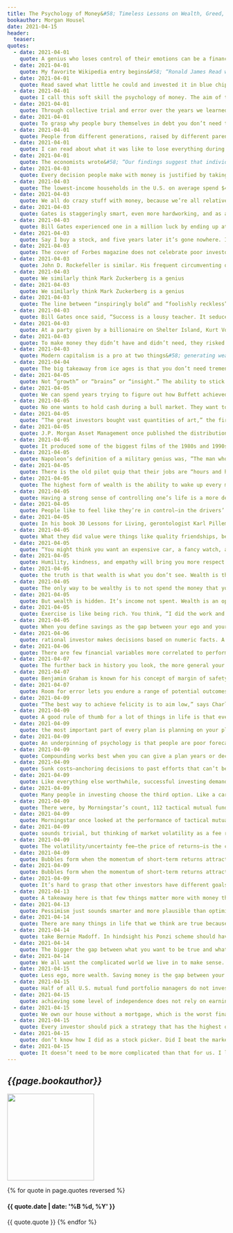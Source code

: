 ```yaml
---
title: The Psychology of Money&#58; Timeless Lessons on Wealth, Greed, and Happiness
bookauthor: Morgan Housel
date: 2021-04-15
header:
  teaser: 
quotes:
  - date: 2021-04-01
    quote: A genius who loses control of their emotions can be a financial disaster. The opposite is also true. Ordinary folks with no financial education can be wealthy if they have a handful of behavioral skills that have nothing to do with formal measures of intelligence.
  - date: 2021-04-01
    quote: My favorite Wikipedia entry begins&#58; “Ronald James Read was an American philanthropist, investor, janitor, and gas station attendant.”
  - date: 2021-04-01
    quote: Read saved what little he could and invested it in blue chip stocks.
  - date: 2021-04-01
    quote: I call this soft skill the psychology of money. The aim of this book is to use short stories to convince you that soft skills are more important than the technical side of money. I’ll do this in a way that will help everyone—from Read to Fuscone and everyone in between—make better financial decisions.
  - date: 2021-04-01
    quote: Through collective trial and error over the years we learned how to become better farmers, skilled plumbers, and advanced chemists. But has trial and error taught us to become better with our personal finances? Are we less likely to bury ourselves in debt? More likely to save for a rainy day? Prepare for retirement? Have realistic views about what money does, and doesn’t do, to our happiness?
  - date: 2021-04-01
    quote: To grasp why people bury themselves in debt you don’t need to study interest rates; you need to study the history of greed, insecurity, and optimism. To get why investors sell out at the bottom of a bear market you don’t need to study the math of expected future returns; you need to think about the agony of looking at your family and wondering if your investments are imperiling their future.
  - date: 2021-04-01
    quote: People from different generations, raised by different parents who earned different incomes and held different values, in different parts of the world, born into different economies, experiencing different job markets with different incentives and different degrees of luck, learn very different lessons.
  - date: 2021-04-01
    quote: I can read about what it was like to lose everything during the Great Depression. But I don’t have the emotional scars of those who actually experienced it. And the person who lived through it can’t fathom why someone like me could come across as complacent about things like owning stocks. We see the world through a different lens.
  - date: 2021-04-01
    quote: The economists wrote&#58; “Our findings suggest that individual investors’ willingness to bear risk depends on personal history.” Not intelligence, or education, or sophistication. Just the dumb
  - date: 2021-04-03
    quote: Every decision people make with money is justified by taking the information they have at the moment and plugging it into their unique mental model of how the world works.
  - date: 2021-04-03
    quote: The lowest-income households in the U.S. on average spend $412 a year on lotto tickets, four times the amount of those in the highest income groups. Forty percent of Americans cannot come up with $400 in an emergency. Which is to say&#58; Those buying $400 in lottery tickets are by and large the same people who say they couldn’t come up with $400 in an emergency. They are blowing their safety nets on something with a one-in-millions chance of hitting it big.
  - date: 2021-04-03
    quote: We all do crazy stuff with money, because we’re all relatively new to this game and what looks crazy to you might make sense to me. But no one is crazy—we all make decisions based on our own unique experiences that seem to make sense to us in a given moment.
  - date: 2021-04-03
    quote: Gates is staggeringly smart, even more hardworking, and as a teenager had a vision for computers that even most seasoned computer executives couldn’t grasp. He also had a one in a million head start by going to school at Lakeside.
  - date: 2021-04-03
    quote: Bill Gates experienced one in a million luck by ending up at Lakeside. Kent Evans experienced one in a million risk by never getting to finish what he and Gates set out to achieve. The same force, the same magnitude, working in opposite directions.
  - date: 2021-04-03
    quote: Say I buy a stock, and five years later it’s gone nowhere. It’s possible that I made a bad decision by buying it in the first place. It’s also possible that I made a good decision that had an 80% chance of making money, and I just happened to end up on the side of the unfortunate 20%. How do I know which is which? Did I make a mistake, or did I just experience the reality of risk?
  - date: 2021-04-03
    quote: The cover of Forbes magazine does not celebrate poor investors who made good decisions but happened to experience the unfortunate side of risk. But it almost certainly celebrates rich investors who made OK or even reckless decisions and happened to get lucky. Both flipped the same coin that happened to land on a different side.
  - date: 2021-04-03
    quote: John D. Rockefeller is similar. His frequent circumventing of the law—a judge once called his company “no better than a common thief”—is often portrayed by historians as cunning business smarts. Maybe it was. But when does the narrative shift from, “You didn’t let outdated laws get in the way of innovation,” to “You committed a crime?” Or how little would the story have to shift for the narrative to have turned from “Rockefeller was a genius, try to learn from his successes,” to “Rockefeller was a criminal, try to learn from his business failures.” Very little. “What do I care about the law?” Vanderbilt once said. “Ain’t I got the power?” He did, and it worked. But it’s easy to imagine those being the last words of a story with a very different outcome. The line between bold and reckless can be thin. When we don’t give risk and luck their proper billing it’s often invisible.
  - date: 2021-04-03
    quote: We similarly think Mark Zuckerberg is a genius
  - date: 2021-04-03
    quote: We similarly think Mark Zuckerberg is a genius
  - date: 2021-04-03
    quote: The line between “inspiringly bold” and “foolishly reckless” can be a millimeter thick and only visible with hindsight. Risk and luck are doppelgangers.
  - date: 2021-04-03
    quote: Bill Gates once said, “Success is a lousy teacher. It seduces smart people into thinking they can’t lose.”
  - date: 2021-04-03
    quote: At a party given by a billionaire on Shelter Island, Kurt Vonnegut informs his pal, Joseph Heller, that their host, a hedge fund manager, had made more money in a single day than Heller had earned from his wildly popular novel Catch-22 over its whole history. Heller responds, “Yes, but I have something he will never have … enough.”
  - date: 2021-04-03
    quote: To make money they didn’t have and didn’t need, they risked what they did have and did need. And that’s foolish. It is just plain foolish. If you risk something that is important to you for something that is unimportant to you, it just does not make any sense.
  - date: 2021-04-03
    quote: Modern capitalism is a pro at two things&#58; generating wealth and generating envy. Perhaps they go hand in hand; wanting to surpass your peers can be the fuel of hard work. But life isn’t any fun without a sense of enough. Happiness, as it’s said, is just results minus expectations.
  - date: 2021-04-04
    quote: The big takeaway from ice ages is that you don’t need tremendous force to create tremendous results. If something compounds—if a little growth serves as the fuel for future growth—a small starting base can lead to results so extraordinary they seem to defy logic. It can be so logic-defying that you underestimate what’s possible, where growth comes from, and what it can lead to. And
  - date: 2021-04-05
    quote: Not “growth” or “brains” or “insight.” The ability to stick around for a long time, without wiping out or being forced to give up, is what makes the biggest difference. This should be the cornerstone of your strategy, whether it’s in investing or your career or a business you own.
  - date: 2021-04-05
    quote: We can spend years trying to figure out how Buffett achieved his investment returns&#58; how he found the best companies, the cheapest stocks, the best managers. That’s hard. Less hard but equally important is pointing out what he didn’t do. He didn’t get carried away with debt. He didn’t panic and sell during the 14 recessions he’s lived through. He didn’t sully his business reputation. He didn’t attach himself to one strategy, one world view, or one passing trend. He didn’t rely on others’ money (managing investments through a public company meant investors couldn’t withdraw their capital). He didn’t burn himself out and quit or retire.
  - date: 2021-04-05
    quote: No one wants to hold cash during a bull market. They want to own assets that go up a lot. You look and feel conservative holding cash during a bull market, because you become acutely aware of how much return you’re giving up by not owning the good stuff. Say cash earns 1% and stocks return 10% a year. That 9% gap will gnaw at you every day. But if that cash prevents you from having to sell your stocks during a bear market, the actual return you earned on that cash is not 1% a year—it could be many multiples of that, because preventing one desperate, ill-timed stock sale can do more for your lifetime returns than picking dozens of big-time winners.
  - date: 2021-04-05
    quote: “The great investors bought vast quantities of art,” the firm writes.¹⁹ “A subset of the collections turned out to be great investments, and they were held for a sufficiently long period of time to allow the portfolio return to converge upon the return of the best elements in the portfolio. That’s all that happens.” The great art dealers operated like index funds. They bought everything they could. And they bought it in portfolios, not individual pieces they happened to like. Then they sat and waited for a few winners to emerge.
  - date: 2021-04-05
    quote: J.P. Morgan Asset Management once published the distribution of returns for the Russell 3000 Index—a big, broad, collection of public companies—since 1980.²¹ Forty percent of all Russell 3000 stock components lost at least 70% of their value and never recovered over this period. Effectively all of the index’s overall returns came from 7% of component companies that outperformed by at least two standard deviations.
  - date: 2021-04-05
    quote: It produced some of the biggest films of the 1980s and 1990s, including the first three Rambo films, Terminator 2, Basic Instinct, and Total Recall. Carolco went public in 1987. It was a huge success, churning out hit after hit. It did half a billion dollars in revenue in 1991, commanding a market cap of $400 million—big money back then, especially for a film studio. And then it failed. The blockbusters stopped, a few big-budget projects flopped, and by the mid-1990s Carolco was history. It went bankrupt in 1996. Stock goes to zero, have a nice day. A catastrophic loss. And one that 4 in 10 public companies experience over time. Carolco’s story is not worth telling because it’s unique, but because it’s common. Here’s the most important part of this story&#58; The Russell 3000 has increased more than 73-fold since 1980. That is a spectacular return. That is success.
  - date: 2021-04-05
    quote: Napoleon’s definition of a military genius was, “The man who can do the average thing when all those around him are going crazy.” It’s the same in investing.
  - date: 2021-04-05
    quote: There is the old pilot quip that their jobs are “hours and hours of boredom punctuated by moments of sheer terror.” It’s the same in investing. Your success as an investor will be determined by how you respond to punctuated moments of terror, not the years spent on cruise control.
  - date: 2021-04-05
    quote: The highest form of wealth is the ability to wake up every morning and say, “I can do whatever I want today.” People want to become wealthier to make them happier. Happiness is a complicated subject because everyone’s different. But if there’s a common denominator in happiness—a universal fuel of joy—it’s that people want to control their lives. The ability to do what you want, when you want, with who you want, for as long as you want, is priceless. It is the highest dividend money pays.
  - date: 2021-04-05
    quote: Having a strong sense of controlling one’s life is a more dependable predictor of positive feelings of wellbeing than any of the objective conditions of life we have considered. More than your salary. More than the size of your house. More than the prestige of your job. Control over doing what you want, when you want to, with the people you want to, is the broadest lifestyle variable that makes people happy.
  - date: 2021-04-05
    quote: People like to feel like they’re in control—in the drivers’ seat. When we try to get them to do something, they feel disempowered. Rather than feeling like they made the choice, they feel like we made it for them. So they say no or do something else, even when they might have originally been happy to go along.²⁵
  - date: 2021-04-05
    quote: In his book 30 Lessons for Living, gerontologist Karl Pillemer interviewed a thousand elderly Americans looking for the most important lessons they learned from decades of life experience. He wrote&#58; No one—not a single person out of a thousand—said that to be happy you should try to work as hard as you can to make money to buy the things you want. No one—not a single person—said it’s important to be at least as wealthy as the people around you, and if you have more than they do it’s real success. No one—not a single person—said you should choose your work based on your desired future earning power.
  - date: 2021-04-05
    quote: What they did value were things like quality friendships, being part of something bigger than themselves, and spending quality, unstructured time with their children. “Your kids don’t want your money (or what your money buys) anywhere near as much as they want you. Specifically, they want you with them,” Pillemer writes. Take it from those who have lived through everything&#58; Controlling your time is the highest dividend money pays.
  - date: 2021-04-05
    quote: “You might think you want an expensive car, a fancy watch, and a huge house. But I’m telling you, you don’t. What you want is respect and admiration from other people, and you think having expensive stuff will bring it. It almost never does—especially from the people you want to respect and admire you.”
  - date: 2021-04-05
    quote: Humility, kindness, and empathy will bring you more respect than horsepower ever will.
  - date: 2021-04-05
    quote: the truth is that wealth is what you don’t see. Wealth is the nice cars not purchased. The diamonds not bought. The watches not worn, the clothes forgone and the first-class upgrade declined. Wealth is financial assets that haven’t yet been converted into the stuff you see.
  - date: 2021-04-05
    quote: The only way to be wealthy is to not spend the money that you do have. It’s not just the only way to accumulate wealth; it’s the very definition of wealth.
  - date: 2021-04-05
    quote: But wealth is hidden. It’s income not spent. Wealth is an option not yet taken to buy something later. Its value lies in offering you options, flexibility, and growth to one day purchase more stuff than you could right now.
  - date: 2021-04-05
    quote: Exercise is like being rich. You think, “I did the work and I now deserve to treat myself to a big meal.” Wealth is turning down that treat meal and actually burning net calories. It’s hard, and requires self-control. But it creates a gap between what you could do and what you choose to do that accrues to you over time. The problem for many of us is that it is easy to find rich role models. It’s harder to find wealthy ones because by definition their success is more hidden.
  - date: 2021-04-05
    quote: When you define savings as the gap between your ego and your income you realize why many people with decent incomes save so little. It’s a daily struggle against instincts to extend your peacock feathers to their outermost limits and keep up with others doing the same.
  - date: 2021-04-06
    quote: rational investor makes decisions based on numeric facts. A reasonable investor makes them in a conference room surrounded by co-workers you want to think highly of you, with a spouse you don’t want to let down, or judged against the silly but realistic competitors that are your brother-in-law, your neighbor, and your own personal doubts. Investing has a social component that’s often ignored when viewed through a strictly financial lens.
  - date: 2021-04-06
    quote: There are few financial variables more correlated to performance than commitment to a strategy during its lean years—both the amount of performance and the odds of capturing it over a given period of time. The historical odds of making money in U.S. markets are 50/50 over one-day periods, 68% in one-year periods, 88% in 10-year periods, and (so far) 100% in 20-year periods. Anything that keeps you in the game has a quantifiable advantage.
  - date: 2021-04-07
    quote: The further back in history you look, the more general your takeaways should be. General things like people’s relationship to greed and fear, how they behave under stress, and how they respond to incentives tend to be stable in time. The history of money is useful for that kind of stuff. But specific trends, specific trades, specific sectors, specific causal relationships about markets, and what people should do with their money are always an example of evolution in progress. Historians are not prophets.
  - date: 2021-04-07
    quote: Benjamin Graham is known for his concept of margin of safety. He wrote about it extensively and in mathematical detail. But my favorite summary of the theory came when he mentioned in an interview that “the purpose of the margin of safety is to render the forecast unnecessary.”
  - date: 2021-04-07
    quote: Room for error lets you endure a range of potential outcomes, and endurance lets you stick around long enough to let the odds of benefiting from a low-probability outcome fall in your favor. The biggest gains occur infrequently, either because they don’t happen often or because they take time to compound. So the person with enough room for error in part of their strategy (cash) to let them endure hardship in another (stocks) has an edge over the person who gets wiped out, game over, insert more tokens, when they’re wrong.
  - date: 2021-04-09
    quote: “The best way to achieve felicity is to aim low,” says Charlie Munger. Wonderful.
  - date: 2021-04-09
    quote: A good rule of thumb for a lot of things in life is that everything that can break will eventually break. So if many things rely on one thing working, and that thing breaks, you are counting the days to catastrophe. That’s a single point of failure.
  - date: 2021-04-09
    quote: the most important part of every plan is planning on your plan not going according to plan.
  - date: 2021-04-09
    quote: An underpinning of psychology is that people are poor forecasters of their future selves.
  - date: 2021-04-09
    quote: Compounding works best when you can give a plan years or decades to grow. This is true for not only savings but careers and relationships. Endurance is key. And when you consider our tendency to change who we are over time, balance at every point in your life becomes a strategy to avoid future regret and encourage endurance.
  - date: 2021-04-09
    quote: Sunk costs—anchoring decisions to past efforts that can’t be refunded—are a devil in a world where people change over time. They make our future selves prisoners to our past, different, selves. It’s the equivalent of a stranger making major life decisions for you.
  - date: 2021-04-09
    quote: Like everything else worthwhile, successful investing demands a price. But its currency is not dollars and cents. It’s volatility, fear, doubt, uncertainty, and regret—all of which are easy to overlook until you’re dealing with them in real time.
  - date: 2021-04-09
    quote: Many people in investing choose the third option. Like a car thief—though well-meaning and law-abiding—they form tricks and strategies to get the return without paying the price. They trade in and out. They attempt to sell before the next recession and buy before the next boom. Most investors with even a little experience know that volatility is real and common. Many then take what seems like the next logical step&#58; trying to avoid it.
  - date: 2021-04-09
    quote: There were, by Morningstar’s count, 112 tactical mutual funds during this period. Only nine had better risk-adjusted returns than a simple 60/40 stock-bond fund. Less than a quarter of the tactical funds had smaller maximum drawdowns than the leave-it-alone index. Morningstar wrote&#58; “With a few exceptions, [tactical funds] gained less, were more volatile, or were subject to just as much downside risk” as the hands-off fund.
  - date: 2021-04-09
    quote: Morningstar once looked at the performance of tactical mutual funds, whose strategy is to switch between stocks and bonds at opportune times, capturing market returns with lower downside risk.⁵⁰ They want the returns without paying the price. The study focused on the mid-2010 through late 2011 period, when U.S. stock markets went wild on fears of a new recession and the S&P 500 declined more than 20%. This is the exact kind of environment the tactical funds are supposed to work in. It was their moment to shine. There were, by Morningstar’s count, 112 tactical mutual funds during this period. Only nine had better risk-adjusted returns than a simple 60/40 stock-bond fund. Less than a quarter of the tactical funds had smaller maximum drawdowns than the leave-it-alone index. Morningstar wrote&#58; “With a few exceptions, [tactical funds] gained less, were more volatile, or were subject to just as much downside risk” as the hands-off fund.
  - date: 2021-04-09
    quote: sounds trivial, but thinking of market volatility as a fee rather than a fine is an important part of developing the kind of mindset that lets you stick around long enough for investing gains to work in your favor.
  - date: 2021-04-09
    quote: The volatility/uncertainty fee—the price of returns—is the cost of admission to get returns greater than low-fee parks like cash and bonds.
  - date: 2021-04-09
    quote: Bubbles form when the momentum of short-term returns attracts enough money that the makeup of investors shifts from mostly long term to mostly short term. That process feeds on itself. As traders push up short-term returns, they attract even more traders. Before long—and it often doesn’t take long—the dominant market price-setters with the most authority are those with shorter time horizons. Bubbles aren’t so much about valuations rising. That’s just a symptom of something else&#58; time horizons shrinking as more short-term traders enter the playing field. It’s common to say the dot-com bubble was a time of irrational optimism about the future. But one of the most common headlines of that era was announcing record trading volume, which is what happens when investors are buying and selling in a single day. Investors—particularly the ones setting prices—were not thinking about the next 20 years. The average mutual fund had 120% annual turnover in 1999, meaning they were, at most, thinking about the next eight months. So were the individual investors who bought those mutual funds. Maggie Mahar wrote in her book Bull!&#58; By the mid-nineties, the press had replaced annual scorecards with reports that appeared every three months. The change spurred investors to chase performance, rushing to buy the funds at the top of the charts, just when they were most expensive. This was the era of day trading, short-term option contracts, and up-to-the minute market commentary.
  - date: 2021-04-09
    quote: Bubbles form when the momentum of short-term returns attracts enough money that the makeup of investors shifts from mostly long term to mostly short term. That process feeds on itself. As traders push up short-term returns, they attract even more traders. Before long—and it often doesn’t take long—the dominant market price-setters with the most authority are those with shorter time horizons. Bubbles aren’t so much about valuations rising. That’s just a symptom of something else&#58; time horizons shrinking as more short-term traders enter the playing field. It’s
  - date: 2021-04-09
    quote: It’s hard to grasp that other investors have different goals than we do, because an anchor of psychology is not realizing that rational people can see the world through a different lens than your own. Rising prices persuade all investors in ways the best marketers envy. They are a drug that can turn value-conscious investors into dewy-eyed optimists, detached from their own reality by the actions of someone playing a different game than they are.
  - date: 2021-04-13
    quote: A takeaway here is that few things matter more with money than understanding your own time horizon and not being persuaded by the actions and behaviors of people playing different games than you are.
  - date: 2021-04-13
    quote: Pessimism just sounds smarter and more plausible than optimism. Tell someone that everything will be great and they’re likely to either shrug you off or offer a skeptical eye. Tell someone they’re in danger and you have their undivided attention.
  - date: 2021-04-14
    quote: There are many things in life that we think are true because we desperately want them to be true.
  - date: 2021-04-14
    quote: take Bernie Madoff. In hindsight his Ponzi scheme should have been obvious. He reported returns that never varied, they were audited by a relatively unknown accounting firm, and he refused to release much information on how the returns were achieved. Yet Madoff raised billions of dollars from some of the most sophisticated investors in the world. He told a good story, and people wanted to believe it.
  - date: 2021-04-14
    quote: The bigger the gap between what you want to be true and what you need to be true to have an acceptable outcome, the more you are protecting yourself from falling victim to an appealing financial fiction. When
  - date: 2021-04-14
    quote: We all want the complicated world we live in to make sense. So we tell ourselves stories to fill in the gaps of what are effectively blind spots. What these stories do to us financially can be both fascinating and terrifying.
  - date: 2021-04-15
    quote: Less ego, more wealth. Saving money is the gap between your ego and your income, and wealth is what you don’t see. So wealth is created by suppressing what you could buy today in order to have more stuff or more options in the future. No matter how much you earn, you will never build wealth unless you can put a lid on how much fun you can have with your money right now, today.
  - date: 2021-04-15
    quote: Half of all U.S. mutual fund portfolio managers do not invest a cent of their own money in their funds, according to Morningstar.⁶⁹ This might seem atrocious, and surely the statistic uncovers some hypocrisy.
  - date: 2021-04-15
    quote: achieving some level of independence does not rely on earning a doctor’s income. It’s mostly a matter of keeping your expectations in check and living below your means. Independence, at any income level, is driven by your savings rate. And past a certain level of income your savings rate is driven by your ability to keep your lifestyle expectations from running away.
  - date: 2021-04-15
    quote: We own our house without a mortgage, which is the worst financial decision we’ve ever made but the best money decision we’ve ever made. Mortgage interest rates were absurdly low when we bought our house. Any rational advisor would recommend taking advantage of cheap money and investing extra savings in higher-return assets, like stocks. But our goal isn’t to be coldly rational; just psychologically reasonable.
  - date: 2021-04-15
    quote: Every investor should pick a strategy that has the highest odds of successfully meeting their goals. And I think for most investors, dollar-cost averaging into a low-cost index fund will provide the highest odds of long-term success.
  - date: 2021-04-15
    quote: don’t know how I did as a stock picker. Did I beat the market? I’m not sure. Like most who try, I didn’t keep a good score.
  - date: 2021-04-15
    quote: It doesn’t need to be more complicated than that for us. I like it simple. One of my deeply held investing beliefs is that there is little correlation between investment effort and investment results. The reason is because the world is driven by tails—a few variables account for the majority of returns. No matter how hard you try at investing you won’t do well if you miss the two or three things that move the needle in your strategy. The reverse is true. Simple investment strategies can work great as long as they capture the few things that are important to that strategy’s success. My investing strategy doesn’t rely on picking the right sector, or timing the next recession. It relies on a high savings rate, patience, and optimism that the global economy will create value over the next several decades. I spend virtually all of my investing effort thinking about those three things—especially the first two, which I can control. I’ve
---
```

## *{{page.bookauthor}}*

<img width="200" src="{{ page.header.teaser }}"/>

{% for quote in page.quotes reversed %}
#### {{ quote.date | date: '%B %d, %Y' }}
{{ quote.quote }}
{% endfor %}
